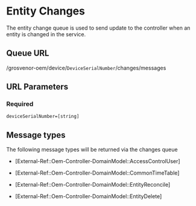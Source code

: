 # Entity Changes

The entity change queue is used to send update to the controller when an entity
is changed in the service.

## Queue URL

/grosvenor-oem/device/`DeviceSerialNumber`/changes/messages

## URL Parameters

### Required

`deviceSerialNumber=[string]`

## Message types

The following message types will be returned via the changes queue

- [External-Ref::Oem-Controller-DomainModel::AccessControlUser]

- [External-Ref::Oem-Controller-DomainModel::CommonTimeTable]

- [External-Ref::Oem-Controller-DomainModel::EntityReconcile]

- [External-Ref::Oem-Controller-DomainModel::EntityDelete]
